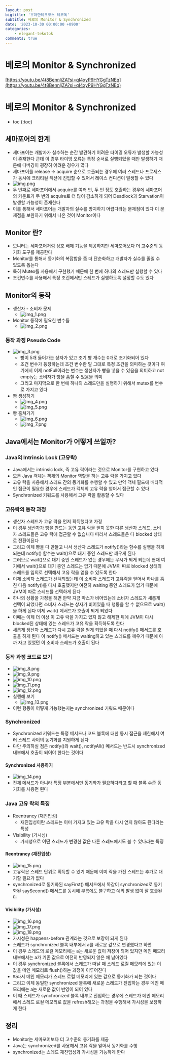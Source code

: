 ```yaml
---
layout: post
bigtitle: '우아한테크코스 테코톡'
subtitle: 베로의 Monitor & Synchronized
date: '2023-10-30 00:00:00 +0900'
categories:
    - elegant-tekotok
comments: true
---
```


# 베로의 Monitor & Synchronized
[https://youtu.be/4t8BennljZA?si=qI4xyP9HYGgTzNEq](https://youtu.be/4t8BennljZA?si=qI4xyP9HYGgTzNEq)

# 베로의 Monitor & Synchronized
* toc
{:toc}

## 세마포어의 한계
+ 세마포어는 개발자가 실수하는 순간 발견하기 어려운 타이밍 오류가 발생할 가능성이 존재한다 근데 이 경우 타이밍 오류는 특정 순서로 실행되었을 때만 발생하기 때문에 디버깅이 굉장히 어려운 경우가 많다
+ 세마포어를 release -> acquire 순으로 호출되는 경우에 여러 스레드나 프로세스가 동시에 크리티컬 섹션에 진입할 수 있어서 레이스 컨디션이 발생할 수 있다
+ ![img.png](../../../assets/img/elegant-tekotok/VERO-Monitor-Synchronized.png)
+ 두 번째로 세마포어에서 acquire를 여러 번, 두 번 정도 호출하는 경우에 세마포어의 카운트가 두 번의 acquire로 더 많이 감소하게 되어 Deadlock과 Starvation이 발생할 가능성이 존재한다
+ 이를 통해서 세마포어는 개발자의 실수를 방지하기 어렵다라는 문제점이 있다 이 문제점을 보완하기 위해서 나온 것이 Monitor이다

## Monitor 란?
+ 모니터는 세마포어처럼 상호 배제 기능을 제공하지만 세마포어보다 더 고수준의 동기화 도구를 제공한다
+ Monitor를 통해서 동기화의 복잡함을 좀 더 단순화하고 개발자가 실수를 줄일 수 있도록 돕는다
+ 특히 Mutex를 사용해서 구현했기 때문에 한 번에 하나의 스레드만 실행할 수 있다
+ 조건변수를 사용해서 특정 조건에서만 스레드가 실행하도록 설정할 수도 있다

## Monitor의 동작
+ 생산자 - 소비자 문제 
  + ![img_1.png](../../../assets/img/elegant-tekotok/VERO-Monitor-Synchronized1.png)
+ Monitor 동작에 필요한 변수들
  + ![img_2.png](../../../assets/img/elegant-tekotok/VERO-Monitor-Synchronized2.png)

### 동작 과정 Pseudo Code
+ ![img_3.png](../../../assets/img/elegant-tekotok/VERO-Monitor-Synchronized3.png)
  + 빵이 5개 들어가는 상자가 있고 초기 빵 개수는 0개로 초기화되어 있다
  + 조건 변수가 등장하는데 조건 변수란 말 그대로 특정 조건을 의미하는 것이다 여기에서 이제 notFull이라는 변수는 생산자가 빵을 넣을 수 있음을 의미하고 not empty는 소비자가 빵을 훔칠 수 있음을 의미
  + 그리고 마지막으로 한 번에 하나의 스레드만을 실행하기 위해서 mutex를 변수로 가지고 있다
+ 빵 생성하기
  + ![img_4.png](../../../assets/img/elegant-tekotok/VERO-Monitor-Synchronized4.png)
  + ![img_5.png](../../../assets/img/elegant-tekotok/VERO-Monitor-Synchronized5.png)
+ 빵 훔쳐가기
  + ![img_6.png](../../../assets/img/elegant-tekotok/VERO-Monitor-Synchronized6.png)
  + ![img_7.png](../../../assets/img/elegant-tekotok/VERO-Monitor-Synchronized7.png)

## Java에서는 Monitor가 어떻게 쓰일까?

### Java의 Intrinsic Lock (고유락)
+ Java에서는 intrinsic lock, 즉 고유 락이라는 것으로 Monitor를 구현하고 있다
+ 모든 Java 객체는 객체의 Monitor 역할을 하는 고유 락을 가지고 있다
+ 고유 락을 사용해서 스레드 간의 동기화를 수행할 수 있고 만약 객체 필드에 배타적인 접근이 필요한 경우에 스레드가 객체의 고유 락을 얻어서 접근할 수 있다
+ Synchronized 키워드를 사용해서 고유 락을 활용할 수 있다

### 고유락의 동작 과정
+ 생산자 스레드가 고유 락을 먼저 획득했다고 가정
+ 이 경우 생산자가 빵을 만드는 동안 고유 락을 얻지 못한 다른 생산자 스레드, 소비자 스레드들은 고유 락에 접근할 수 없습니다 따라서 스레드들은 다 blocked 상태 로 전환이된다
+ 그리고 이제 빵을 다 만들고 나서 생산자 스레드가 notify()라는 함수를 실행을 하게 되는데 notify() 함수는 wait()으로 대기 중인 스레드만 깨우게 된다
+ 그러므로 wait()으로 대기 중인 스레드가 없는 경우에는 무시가 되게 되는데 현재 여기에서 wait()으로 대기 중인 스레드는 없기 때문에 JVM이 따로 blocked 상태의 스레드를 임의로 선택해서 고유 락을 얻을 수 있도록 한다
+ 이제 소비자 스레드가 선택되었는데 이 소비자 스레드가 고유락을 얻어서 하나를 훔친 다음 notify()를 다시 호출했지만 여전히 waiting 중인 스레드가 없기 때문에 JVM이 따로 스레드를 선택하게 된다
+ 하나의 상황을 가정을 해면 만약 지금 박스가 비어있는데 소비자 스레드가 새롭게 선택이 되었다면 소비자 스레드는 상자가 비어있을 때 행동을 할 수 없으므로 wait()을 하게 된다 이제 wait() 메서드가 호출이 되게 되었다
+ 이때는 이제 더 이상 이 고유 락을 가지고 있지 않고 해제한 뒤에 JVM이 다시 blocked된 상태에 있는 스레드가 고유 락을 획득하도록 한다 
+ 새롭게 생산자 스레드가 다시 고유 락을 얻게 되었을 때 다시 notify() 메서드를 호출을 하게 된다 이 notify() 메서드는 waiting하고 있는 스레드를 깨우기 때문에 아까 자고 있었던 이 소비자 스레드가 호출이 된다 

### 동작 과정 코드로 보기 
+ ![img_8.png](../../../assets/img/elegant-tekotok/VERO-Monitor-Synchronized8.png)
+ ![img_9.png](../../../assets/img/elegant-tekotok/VERO-Monitor-Synchronized9.png)
+ ![img_10.png](../../../assets/img/elegant-tekotok/VERO-Monitor-Synchronized10.png)
+ ![img_11.png](../../../assets/img/elegant-tekotok/VERO-Monitor-Synchronized11.png)
+ ![img_12.png](../../../assets/img/elegant-tekotok/VERO-Monitor-Synchronized12.png)
+ 실행해 보기
  + ![img_13.png](../../../assets/img/elegant-tekotok/VERO-Monitor-Synchronized13.png)
+ 이런 행동이 어떻게 가능했는지는 synchronized 키워드 때문이다

### Synchronized
+ Synchronized 키워드는 특정 메서드나 코드 블록에 대한 동시 접근을 제한해서 여러 스레드 사이의 동기화를 지원하게 된다
+ 다만 주의하실 점은 notify()와 wait(), notifyAll() 메서드는 반드시 synchronized 내부에서 호출이 되어야 한다는 것이다

#### Synchronized 사용하기 
+ ![img_14.png](../../../assets/img/elegant-tekotok/VERO-Monitor-Synchronized14.png)
+ 전체 메서드가 아니라 특정 부분에서만 동기화가 필요하다라고 할 때 블록 수준 동기화를 사용면 된다

### Java 고유 락의 특징
+ Reentrancy (재진입성)
  + 재진입성이란 스레드는 이미 가지고 있는 고유 락을 다시 얻지 않아도 된다라는 특성
+ Visibility (가시성)
  + 가시성으로 어떤 스레드가 변경한 값은 다른 스레드에서도 볼 수 있다라는 특징

#### Reentrancy (재진입성)
+ ![img_15.png](../../../assets/img/elegant-tekotok/VERO-Monitor-Synchronized15.png)
+ 고유락은 스레드 단위로 획득할 수 있기 때문에 이미 락을 가진 스레드는 추가로 대기할 필요가 없다
+ synchronized로 동기화된 sayFirst() 메서드에서 똑같이 synchronized로 동기화된 saySecond() 메서드를 동시에 부름에도 불구하고 예외 발생 없이 잘 호출된다

#### Visibility (가시성)
+ ![img_16.png](../../../assets/img/elegant-tekotok/VERO-Monitor-Synchronized16.png)
+ ![img_17.png](../../../assets/img/elegant-tekotok/VERO-Monitor-Synchronized17.png)
+ ![img_18.png](../../../assets/img/elegant-tekotok/VERO-Monitor-Synchronized18.png)
+ 가시성은 happens-before 관계라는 것으로 보장이 되게 된다
+ 스레드가 synchronized 블록 내부에서 a를 새로운 값으로 변경했다고 하면
+ 이 경우 스레드의 로컬 메모리에는 a는 새로운 값이 저장이 되어 있지만 메인 메모리 내부에서는 a가 기존 값으로 여전히 반영되지 않은 채 남아있다
+ 이 경우 synchronized 블록에서 스레드가 떠날 때 스레드 로컬 메모리에 있는 이 값을 메인 메모리로 flush()하는 과정이 이루어진다 
+ 따라서 메인 메모리가 스레드 로컬 메모리에 있는 값으로 동기화가 되는 것이다
+ 그리고 이제 동일한 synchronized 블록에 새로운 스레드가 진입하는 경우 메인 메모리에는 a는 새로운 값이 반영이 되어 있다
+ 이 때 스레드가 synchronized 블록 내부로 진입하는 경우에 스레드가 메인 메모리에서 스레드 로컬 메모리로 값을 refresh해오는 과정을 수행해서 가시성을 보장하게 한다

## 정리
+ Monitor는 세마포어보다 더 고수준의 동기화를 제공
+ Java는 synchronized를 사용해서 고유 락을 얻어서 동기화를 수행
+ synchronized는 스레드 재진입성과 가시성을 가능하게 한다

